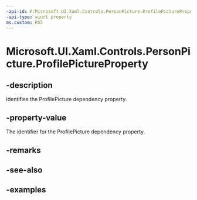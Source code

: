 ```yaml
---
-api-id: P:Microsoft.UI.Xaml.Controls.PersonPicture.ProfilePictureProperty
-api-type: winrt property
ms.custom: RS5
---
```

<!-- Property syntax.
public DependencyProperty ProfilePictureProperty { get; }
-->

# Microsoft.UI.Xaml.Controls.PersonPicture.ProfilePictureProperty


## -description

Identifies the ProfilePicture dependency property.


## -property-value

The identifier for the ProfilePicture dependency property.


## -remarks


## -see-also


## -examples


